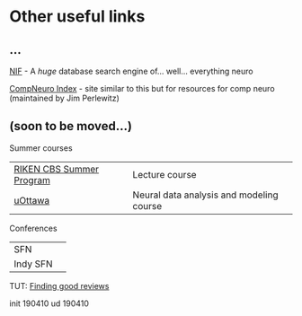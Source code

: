 Other useful links
=======

...
---------

[NIF](https://neuinfo.org/) - A _huge_ database search engine of... well... everything neuro

[CompNeuro Index](http://home.earthlink.net/~perlewitz/) - site similar to this but for resources for comp neuro (maintained by Jim Perlewitz)



(soon to be moved...)
---------

Summer courses 

|||
|-|-|
| [RIKEN CBS Summer Program](https://cbs.riken.jp/en/summer/) | Lecture course |
| [uOttawa](http://www.neurodynamic.uottawa.ca/summer.html) | Neural data analysis and modeling course |

Conferences

|||
|-|-|
| SFN | <link> |
| Indy SFN | |



TUT: [Finding good reviews](https://brodylabwiki.princeton.edu/wiki/index.php?title=Finding_Review_Papers)


init 190410
ud   190410